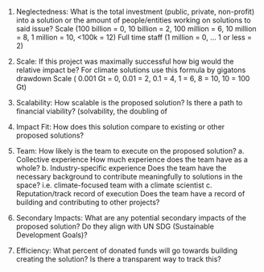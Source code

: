 1. Neglectedness:
What is the total investment (public, private, non-profit) into a solution or the amount of people/entities working on solutions to said issue?
Scale (100 billion = 0, 10 billion = 2, 100 million = 6, 10 million = 8, 1 million = 10, <100k = 12)
Full time staff (1 million = 0, ... 1 or less = 2)

2. Scale: 
If this project was maximally successful how big would the relative impact be? For climate solutions use this formula by gigatons drawdown
Scale ( 0.001 Gt = 0, 0.01 = 2, 0.1 = 4, 1 = 6, 8 = 10,  10 = 100 Gt)

3. Scalability:
How scalable is the proposed solution? Is there a path to financial viability?
(solvability, the doubling of 

4. Impact Fit:
How does this solution compare to existing or other proposed solutions?

5. Team:
How likely is the team to execute on the proposed solution?
a. Collective experience
How much experience does the team have as a whole?
b. Industry-specific experience
Does the team have the necessary background to contribute meaningfully to solutions in the space? i.e. climate-focused team with a climate scientist
c. Reputation/track record of execution
Does the team have a record of building and contributing to other projects?

6. Secondary Impacts:
What are any potential secondary impacts of the proposed solution? 
Do they align with UN SDG (Sustainable Development Goals)?

7. Efficiency:
What percent of donated funds will go towards building creating the solution? Is there a transparent way to track this?

